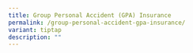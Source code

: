 ```yaml
---
title: Group Personal Accident (GPA) Insurance
permalink: /group-personal-accident-gpa-insurance/
variant: tiptap
description: ""
---
```

